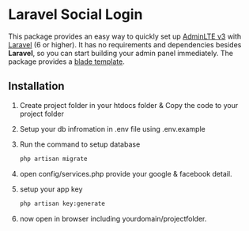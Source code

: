 # Laravel Social Login

This package provides an easy way to quickly set up [AdminLTE v3](https://adminlte.io/themes/v3/) with [Laravel](https://laravel.com/) (6 or higher). It has no requirements and dependencies besides **Laravel**, so you can start building your admin panel immediately. The package provides a [blade template](https://laravel.com/docs/8.x/blade).

## Installation


1. Create project folder in your htdocs folder & Copy the code to your project folder
	
2. Setup your db infromation in .env file using .env.example

3. Run the command to setup database
  
	```bash
	php artisan migrate
	```
   
4. open config/services.php provide your google & facebook detail.

5. setup your app key 

	```bash
	php artisan key:generate
	```
6. now open in browser including yourdomain/projectfolder.